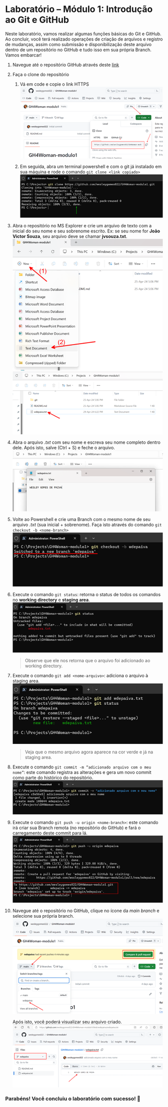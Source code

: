 # Laboratório – Módulo 1: Introdução ao Git e GitHub

Neste laboratório, vamos realizar algumas funções básicas do Git e GitHub. Ao concluir, você terá realizado operações de criação de arquivos e registro de mudanças, assim como submissão e disponibilização deste arquivo dentro de um repositório no GitHub e tudo isso em sua própria Branch. Vamos embarcar!

1. Navegue até o repositório GitHub através deste [link](https://github.com/wesleygomes022/GH4Woman-modulo1)
2. Faça o clone do repositório
    1. Vá em code e copie o link HTTPS ![tela inicial GitHub](Images/gh.png)
    
    1. Em seguida, abra um terminal powershell e com o git já instalado em sua máquina e rode o comando `git clone <link copiado>` ![tela Powershell](Images/ps.png)
    
1. Abra o repositório no MS Explorer e crie um arquivo de texto com a inicial do seu nome e seu sobrenome escrito. Ex: se seu nome for **João Victor Souza**, seu arquivo deve se chamar **jvsouza.txt**. ![tela MS Explorer](Images/explorer_I.png) ![segunda tela MS Explorer](Images/explorer_2.png)

1. Abra o arquivo *.txt* com seu nome e escreva seu nome completo dentro dele. Após isto, salve (Ctrl + S) e feche o arquivo. ![tela Notepad](Images/notepad.png)

1. Volte ao Powershell e crie uma Branch com o mesmo nome de seu arquivo *.txt* (sua inicial + sobrenome). Faça isto através do comando `git checkout -b <nome-branch>` ![tela Powershell](Images/ps_II.png)

1. Execute o comando `git status`: retorna o status de todos os comandos no **working directory** e **staging area**. ![tela Powershell](Images/ps_III.png) 
    > Observe que ele nos retorna que o arquivo foi adicionado ao working directory.

1. Execute o comando `git add <nome-arquivo>`: adiciona o arquivo à staging area. ![tela Powershell](Images/ps_IV.png)
    > Veja que o mesmo arquivo agora aparece na cor verde e já na staging area.

1. Execute o comando `git commit -m “adicionado arquivo com o meu nome”`: este comando registra as alterações e gera um novo commit como parte do histórico do repositório. ![tela Powershell](Images/ps_V.png)

1. Execute o comando `git push -u origin <nome-branch>`: este comando irá criar sua Branch remota (no repositório do GitHub) e fará o carregamento deste commit para lá. ![tela Powershell](Images/ps_VI.png)

1. Navegue até o repositório no GitHub, clique no ícone da *main branch* e selecione sua própria branch. ![tela GitHub](Images/gh_II.png)

    Após isto, você poderá visualizar seu arquivo criado. ![tela GitHub](Images/gh_III.png)

### Parabéns! Você concluiu o laboratório com sucesso! 🎉